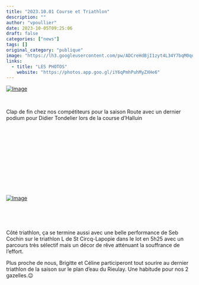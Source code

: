```yaml
---
title: "2023.10.01 Course et Triathlon"
description: ""
author: "vpoullier"
date: 2023-10-05T09:25:06
draft: false
categories: ["news"]
tags: []
original_category: "publique"
image: "https://lh3.googleusercontent.com/pw/ADCreHdBjI1zyt4L34Y7bqM0qdUDOdOqNNlfJB7I61ZqHVKhSS_BfiVBbraxJtH7i2FbtoySYwmz5c1DPpcvHLmt7pbwlC83LJi_bD9ehCsow-qHrX8Eu2dONdLEcU1Rl4MforxklBiqLcQaIn_gLhfrdGPNNw=w1273-h955-s-no?authuser=0"
links:
  - title: "LES PHOTOS"
    website: "https://photos.app.goo.gl/iY6qPmhPuhMyZXHe6"
---
```


[![Image](https://lh3.googleusercontent.com/pw/ADCreHdE3lUUbGOyLsWjFVcUAkZx4HmxH1eWZfSrA53eepESZzNi9Q5MCtukfg7YXuX9vHdXkur7kfYyZkCBDM8wxnZPOUb1m_HhHQo94fL0zySgkeXkFrJG_6h0SBqubcDy1NRNLb0xQGxDAWrJAWiuak1RGw=w1080-h525-s-no?authuser=0)](https://lh3.googleusercontent.com/pw/ADCreHdE3lUUbGOyLsWjFVcUAkZx4HmxH1eWZfSrA53eepESZzNi9Q5MCtukfg7YXuX9vHdXkur7kfYyZkCBDM8wxnZPOUb1m_HhHQo94fL0zySgkeXkFrJG_6h0SBqubcDy1NRNLb0xQGxDAWrJAWiuak1RGw=w1080-h525-s-no?authuser=0)

&nbsp;

Clap de fin chez nos compétiteurs pour la saison Route avec un dernier podium pour Didier Tondelier lors de la course d’Halluin

&nbsp;

&nbsp;

&nbsp;

&nbsp;

&nbsp;

&nbsp;

[![Image](https://lh3.googleusercontent.com/pw/ADCreHdCI5-DmLgCQQER7yldPHmWXZq3kAXHhxOgn-Ygn8xdEHlSRgTmszWclrP2Hq7-vPj5_YFDYahgiUVSKSTnRPMWXhUMHfLnnXTymIdO41SOVZGu2G5bbhIHV8Y4TxH8qUObPMJPKtV_JCVtSfE26MmkeA=w716-h955-s-no?authuser=0)](https://lh3.googleusercontent.com/pw/ADCreHdCI5-DmLgCQQER7yldPHmWXZq3kAXHhxOgn-Ygn8xdEHlSRgTmszWclrP2Hq7-vPj5_YFDYahgiUVSKSTnRPMWXhUMHfLnnXTymIdO41SOVZGu2G5bbhIHV8Y4TxH8qUObPMJPKtV_JCVtSfE26MmkeA=w716-h955-s-no?authuser=0)

&nbsp;

&nbsp;

Côté triathlon, ça se termine aussi avec une belle performance de Seb Cochin sur le triathlon L de St Circq-Lapopie dans le lot en 5h25 avec un parcours très sélectif mais un décor de rêve atténuant la souffrance de l’effort.

Plus proche de nous, Brigitte et Céline participeront tout sourire au dernier triathlon de la saison sur le plan d’eau du Rieulay. Une habitude pour nos 2 gazelles.😉
